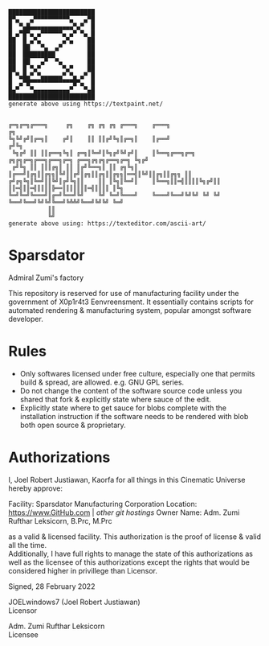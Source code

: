 ```
████████████████████████
█▀▄   ▄▀▀▀▀▀▀▀▀▀▀▄   ▄▀█
█  ▀▄█▄▄▄▄▄▄▄▄▄▄▄▄▀▄▀  █
█ ▄▀█▀▄ ▄▀▀▀▀▀▀▄ ▄▀ ▀▄ █
██  █ ▄▀▄      ▄▀▄    ██
██  ██   ▀▄  ▄▀       ██
██  █████████         ██
██  ██   ▄▀  ▀▄       ██
██  █ ▀▄▀      ▀▄▀    ██
█ ▀▄█▄▀ ▀▄▄▄▄▄▄▀ ▀▄ ▄▀ █
█  ▄▀█▀▀▀▀▀▀▀▀▀▀▀▀█▀▄  █
█▄▀   ▀▄▄▄▄▄▄▄▄▄▄▀   ▀▄█
████████████████████████
generate above using https://textpaint.net/


╔═╗╔═╗╔═══╗     ╔╗    ╔╗ ╔╗ ╔╗ ╔═══╗    ╔═══╗                                            ╔╗
╚╗╚╝╔╝║╔═╗║    ╔╝║    ║║ ║║╔╝╚╗║╔═╗║    ║╔══╝                                           ╔╝╚╗
 ╚╗╔╝ ║║ ║║╔══╗╚╗║ ╔═╗║╚═╝║╚╗╔╝╚╝╔╝║    ║╚══╗╔══╗╔═╗ ╔╗╔╗╔═╗╔══╗╔══╗╔═╗ ╔══╗╔╗╔╗╔══╗╔═╗ ╚╗╔╝
 ╔╝╚╗ ║║ ║║║╔╗║ ║║ ║╔╝╚══╗║ ║║ ╔╗╚╗║    ║╔══╝║╔╗║║╔╗╗║╚╝║║╔╝║╔╗║║╔╗║║╔╗╗║══╣║╚╝║║╔╗║║╔╗╗ ║║
╔╝╔╗╚╗║╚═╝║║╚╝║╔╝╚╗║║    ║║ ║╚╗║╚═╝║    ║╚══╗║║═╣║║║║╚╗╔╝║║ ║║═╣║║═╣║║║║╠══║║║║║║║═╣║║║║ ║╚╗
╚═╝╚═╝╚═══╝║╔═╝╚══╝╚╝    ╚╝ ╚═╝╚═══╝    ╚═══╝╚══╝╚╝╚╝ ╚╝ ╚╝ ╚══╝╚══╝╚╝╚╝╚══╝╚╩╩╝╚══╝╚╝╚╝ ╚═╝
           ║║
           ╚╝
generate above using: https://texteditor.com/ascii-art/

```

# Sparsdator
Admiral Zumi's factory

This repository is reserved for use of manufacturing facility under the government of X0p1r4t3 Eenvreensment. It essentially contains scripts for automated rendering & manufacturing system, popular amongst software developer. 

# Rules
- Only softwares licensed under free culture, especially one that permits build & spread, are allowed. e.g. GNU GPL series.
- Do not change the content of the software source code unless you shared that fork & explicitly state where sauce of the edit.
- Explicitly state where to get sauce for blobs complete with the installation instruction if the software needs to be rendered with blob both open source & proprietary.

# Authorizations
I, Joel Robert Justiawan, Kaorfa for all things in this Cinematic Universe hereby approve:

Facility: Sparsdator Manufacturing Corporation
Location: https://www.GitHub.com | *other git hostings*
Owner Name: Adm. Zumi Rufthar Leksicorn, B.Prc, M.Prc

as a valid & licensed facility. This authorization is the proof of license & valid all the time.  
Additionally, I have full rights to manage the state of this authorizations as well as the licensee of this authorizations except the rights that would be considered higher in privillege than Licensor.

Signed, 28 February 2022

JOELwindows7 (Joel Robert Justiawan)  
Licensor

Adm. Zumi Rufthar Leksicorn  
Licensee

